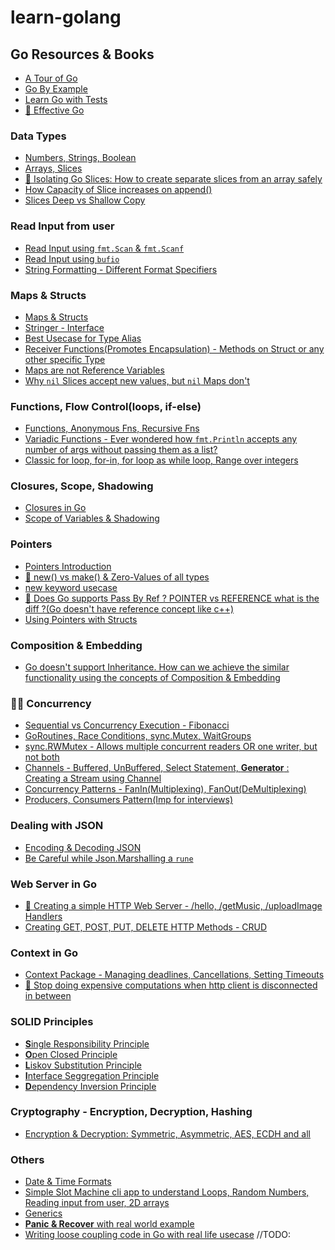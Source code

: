 # learn-golang

## Go Resources & Books

- [A Tour of Go][def8]
- [Go By Example][def9]
- [Learn Go with Tests][def10]
- [🌻 Effective Go][def11]

### Data Types

- [Numbers, Strings, Boolean][def3]
- [Arrays, Slices][def16]
- [🌻 Isolating Go Slices: How to create separate slices from an array safely][def26]
- [How Capacity of Slice increases on append()][def16]
- [Slices Deep vs Shallow Copy][def17]

### Read Input from user

- [Read Input using `fmt.Scan` & `fmt.Scanf`][def24]
- [Read Input using `bufio`][def24]
- [String Formatting - Different Format Specifiers][def24]

### Maps & Structs

- [Maps & Structs][def19]
- [Stringer - Interface][def37]
- [Best Usecase for Type Alias][def42]
- [Receiver Functions(Promotes Encapsulation) - Methods on Struct or any other specific Type][def29]
- [Maps are not Reference Variables][def18]
- [Why `nil` Slices accept new values, but `nil` Maps don't][def25]

### Functions, Flow Control(loops, if-else)

- [Functions, Anonymous Fns, Recursive Fns][def2]
- [Variadic Functions - Ever wondered how `fmt.Println` accepts any number of args without passing them as a list?][def22]
- [Classic for loop, for-in, for loop as while loop, Range over integers][def15]

### Closures, Scope, Shadowing

- [Closures in Go][def]
- [Scope of Variables & Shadowing][def23]

### Pointers

- [Pointers Introduction][def12]
- [🌻 new() vs make() & Zero-Values of all types][def20]
- [new keyword usecase][def41]
- [🌻 Does Go supports Pass By Ref ? POINTER vs REFERENCE what is the diff ?(Go doesn't have reference concept like c++)][def14]
- [Using Pointers with Structs][def13]

### Composition & Embedding

- [Go doesn't support Inheritance. How can we achieve the similar functionality using the concepts of Composition & Embedding][def21]

### 🌻🌻 Concurrency

- [Sequential vs Concurrency Execution - Fibonacci][def4]
- [GoRoutines, Race Conditions, sync.Mutex, WaitGroups][def39]
- [sync.RWMutex - Allows multiple concurrent readers OR one writer, but not both][def40]
- [Channels - Buffered, UnBuffered, Select Statement, **Generator** : Creating a Stream using Channel][def34]
- [Concurrency Patterns - FanIn(Multiplexing), FanOut(DeMultiplexing)][def30]
- [Producers, Consumers Pattern(Imp for interviews)][def31]

### Dealing with JSON

- [Encoding & Decoding JSON][def5]
- [Be Careful while Json.Marshalling a `rune`][def5]

### Web Server in Go

- [🌻 Creating a simple HTTP Web Server - /hello, /getMusic, /uploadImage Handlers][def6]
- [Creating GET, POST, PUT, DELETE HTTP Methods - CRUD][def7]

### Context in Go

- [Context Package - Managing deadlines, Cancellations, Setting Timeouts][def32]
- [🌻 Stop doing expensive computations when http client is disconnected in between][def33]

### SOLID Principles

- [**S**ingle Responsibility Principle](SOLID-Principles)
- [**O**pen Closed Principle](SOLID-Principles)
- [**L**iskov Substitution Principle](SOLID-Principles)
- [**I**nterface Seggregation Principle](SOLID-Principles)
- [**D**ependency Inversion Principle](SOLID-Principles)

### Cryptography - Encryption, Decryption, Hashing

- [Encryption & Decryption: Symmetric, Asymmetric, AES, ECDH and all][def38]

### Others

- [Date & Time Formats][def27]
- [Simple Slot Machine cli app to understand Loops, Random Numbers, Reading input from user, 2D arrays][def28]
- [Generics][def35]
- [**Panic & Recover** with real world example][def36]
- [Writing loose coupling code in Go with real life usecase]() //TODO:

[def]: basics/03Closures
[def2]: basics/01FunctionsAndFlowControl/functions.go
[def3]: basics/00DataTypes/datatypes.go
[def4]: basics/10Concurrency/04ConcurrencyParallelism/con_vs_parallel.go
[def5]: advanced/00-json/json.go
[def6]: advanced/01-simple-web-server
[def7]: advanced/02-go-mux-pro
[def8]: https://go.dev/tour/welcome/1
[def9]: https://gobyexample.com
[def10]: https://quii.gitbook.io/learn-go-with-tests
[def11]: https://go.dev/doc/effective_go
[def12]: basics/08Pointers/pointers.go
[def13]: basics/08Pointers/pointers_with_struct.go
[def14]: basics/08Pointers/pass_by_val_vs_ref.go
[def15]: basics/01FunctionsAndFlowControl/flow_control.go
[def16]: basics/04ArraysAndSlices/arrays_slices.go
[def17]: basics/04ArraysAndSlices/slices_deep_copy_shallow_copy.go
[def18]: basics/05StructsAndMaps/maps_are_not_ref_variables.go
[def19]: basics/05StructsAndMaps/structs_maps.go
[def20]: basics/08Pointers/new_vs_make.go
[def21]: basics/09Composition&Embedding/README.md
[def22]: basics/01FunctionsAndFlowControl/variadic_functions.go
[def23]: basics/03Closures/scope.go
[def24]: basics/00DataTypes/read_input.go
[def25]: basics/05StructsAndMaps/README.md
[def26]: basics/04ArraysAndSlices/README.md
[def27]: advanced/04-time/main.go
[def28]: advanced/09-simple-slot-machine
[def29]: basics/05StructsAndMaps/receiver_functions.go
[def30]: basics/10Concurrency/05ConcurrencyPatterns
[def31]: basics/10Concurrency/06ProducerConsumerPatterns
[def32]: basics/12Context/
[def33]: basics/12Context/context_http_usecase.go
[def34]: basics/10Concurrency/02channels
[def35]: basics/07generics
[def36]: basics/13AllOthers/panic-recover.go
[def37]: basics/00DataTypes/stringer.go
[def38]: advanced/11-encryption-decryption
[def39]: basics/10Concurrency/01goroutines
[def40]: basics/10Concurrency/01goroutines/03RwMutex.go
[def41]: basics/08Pointers/new_usage.png
[def42]: basics/05StructsAndMaps/type_alias.go
